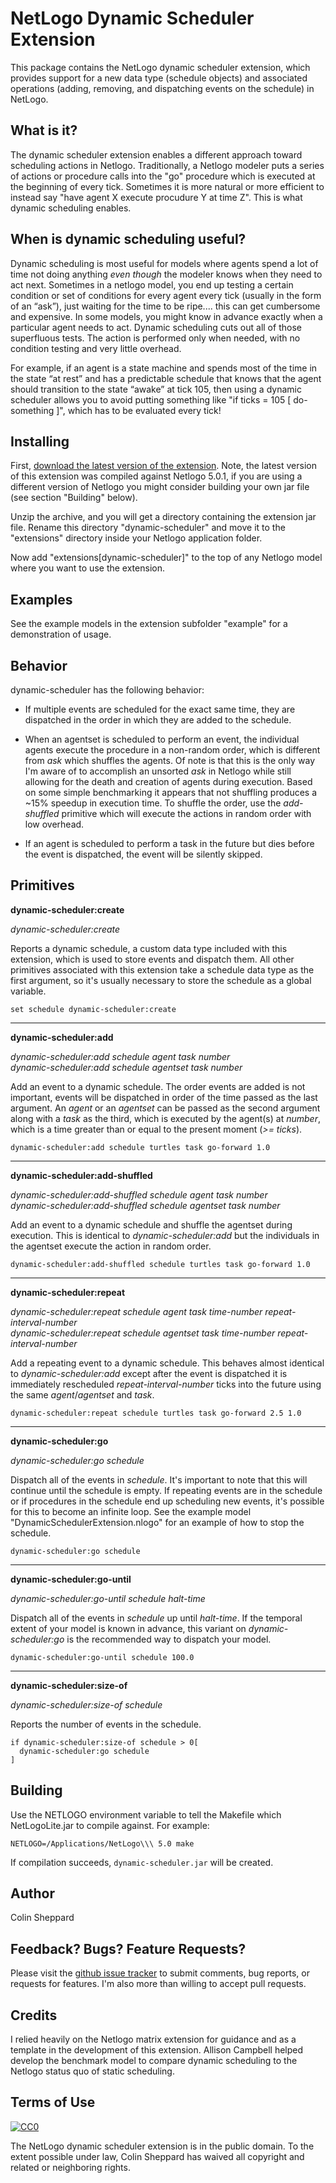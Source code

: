 # NetLogo Dynamic Scheduler Extension

This package contains the NetLogo dynamic scheduler extension, which provides support for a new data type (schedule objects) and associated operations (adding, removing, and dispatching events on the schedule) in NetLogo. 

## What is it?

The dynamic scheduler extension enables a different approach toward scheduling actions in Netlogo.  Traditionally, a Netlogo modeler puts a series of actions or procedure calls into the "go" procedure which is executed at the beginning of every tick.  Sometimes it is more natural or more efficient to instead say "have agent X execute procudure Y at time Z".  This is what dynamic scheduling enables. 

## When is dynamic scheduling useful?

Dynamic scheduling is most useful for models where agents spend a lot of time not doing anything *even though* the modeler knows when they need to act next. Sometimes in a netlogo model, you end up testing a certain condition or set of conditions for every agent every tick (usually in the form of an “ask”), just waiting for the time to be ripe.... this can get cumbersome and expensive.  In some models, you might know in advance exactly when a particular agent needs to act. Dynamic scheduling cuts out all of those superfluous tests.  The action is performed only when needed, with no condition testing and very little overhead.

For example, if an agent is a state machine and spends most of the time in the state “at rest” and has a predictable schedule that knows that the agent should transition to the state “awake” at tick 105, then using a dynamic scheduler allows you to avoid putting something like "if ticks = 105 \[ do-something \]", which has to be evaluated every tick!

## Installing

First, [download the latest version of the extension](https://github.com/colinsheppard/Dynamic-Scheduler-Extension/tags). Note, the latest version of this extension was compiled against Netlogo 5.0.1, if you are using a different version of Netlogo you might consider building your own jar file (see section "Building" below).

Unzip the archive, and you will get a directory containing the extension jar file.  Rename this directory "dynamic-scheduler" and move it to the "extensions" directory inside your Netlogo application folder.

Now add "extensions\[dynamic-scheduler\]" to the top of any Netlogo model where you want to use the extension.  

## Examples

See the example models in the extension subfolder "example" for a demonstration of usage.

## Behavior

dynamic-scheduler has the following behavior:

* If multiple events are scheduled for the exact same time, they are dispatched in the order in which they are added to the schedule.

* When an agentset is scheduled to perform an event, the individual agents execute the procedure in a non-random order, which is different from *ask* which shuffles the agents.  Of note is that this is the only way I'm aware of to accomplish an unsorted *ask* in Netlogo while still allowing for the death and creation of agents during execution.  Based on some simple benchmarking it appears that not shuffling produces a ~15% speedup in execution time.  To shuffle the order, use the *add-shuffled* primitive which will execute the actions in random order with low overhead.

* If an agent is scheduled to perform a task in the future but dies before the event is dispatched, the event will be silently skipped.

## Primitives

**dynamic-scheduler:create**

*dynamic-scheduler:create*

Reports a dynamic schedule, a custom data type included with this extension, which is used to store events and dispatch them.  All other primitives associated with this extension take a schedule data type as the first argument, so it's usually necessary to store the schedule as a global variable.

    set schedule dynamic-scheduler:create 

---------------------------------------

**dynamic-scheduler:add** 

*dynamic-scheduler:add schedule agent task number*  
*dynamic-scheduler:add schedule agentset task number*

Add an event to a dynamic schedule.  The order events are added is not important, events will be dispatched in order of the time passed as the last argument. An *agent* or an *agentset* can be passed as the second argument along with a *task* as the third, which is executed by the agent(s) at *number*, which is a time greater than or equal to the present moment (*>= ticks*).

    dynamic-scheduler:add schedule turtles task go-forward 1.0

---------------------------------------

**dynamic-scheduler:add-shuffled** 

*dynamic-scheduler:add-shuffled schedule agent task number*  
*dynamic-scheduler:add-shuffled schedule agentset task number*

Add an event to a dynamic schedule and shuffle the agentset during execution.  This is identical to *dynamic-scheduler:add* but the individuals in the agentset execute the action in random order.

    dynamic-scheduler:add-shuffled schedule turtles task go-forward 1.0

---------------------------------------

**dynamic-scheduler:repeat** 

*dynamic-scheduler:repeat schedule agent task time-number repeat-interval-number*  
*dynamic-scheduler:repeat schedule agentset task time-number repeat-interval-number*

Add a repeating event to a dynamic schedule.  This behaves almost identical to *dynamic-scheduler:add* except after the event is dispatched it is immediately rescheduled *repeat-interval-number* ticks into the future using the same *agent*/*agentset* and *task*. 

    dynamic-scheduler:repeat schedule turtles task go-forward 2.5 1.0

---------------------------------------

**dynamic-scheduler:go** 

*dynamic-scheduler:go schedule*

Dispatch all of the events in *schedule*.  It's important to note that this will continue until the schedule is empty.  If repeating events are in the schedule or if procedures in the schedule end up scheduling new events, it's possible for this to become an infinite loop.  See the example model "DynamicSchedulerExtension.nlogo" for an example of how to stop the schedule.

    dynamic-scheduler:go schedule

---------------------------------------

**dynamic-scheduler:go-until** 

*dynamic-scheduler:go-until schedule halt-time*

Dispatch all of the events in *schedule* up until *halt-time*.  If the temporal extent of your model is known in advance, this variant on *dynamic-scheduler:go* is the recommended way to dispatch your model.

    dynamic-scheduler:go-until schedule 100.0

---------------------------------------

**dynamic-scheduler:size-of** 

*dynamic-scheduler:size-of schedule*

Reports the number of events in the schedule.

    if dynamic-scheduler:size-of schedule > 0[
      dynamic-scheduler:go schedule
    ]

## Building

Use the NETLOGO environment variable to tell the Makefile which NetLogoLite.jar to compile against.  For example:

    NETLOGO=/Applications/NetLogo\\\ 5.0 make

If compilation succeeds, `dynamic-scheduler.jar` will be created.

## Author

Colin Sheppard

## Feedback? Bugs? Feature Requests?

Please visit the [github issue tracker](https://github.com/colinsheppard/Dynamic-Scheduler-Extension/issues?state=open) to submit comments, bug reports, or requests for features.  I'm also more than willing to accept pull requests.

## Credits

I relied heavily on the Netlogo matrix extension for guidance and as a template in the development of this extension.  Allison Campbell helped develop the benchmark model to compare dynamic scheduling to the Netlogo status quo of static scheduling.

## Terms of Use

[![CC0](http://i.creativecommons.org/p/zero/1.0/88x31.png)](http://creativecommons.org/publicdomain/zero/1.0/)

The NetLogo dynamic scheduler extension is in the public domain.  To the extent possible under law, Colin Sheppard has waived all copyright and related or neighboring rights.
